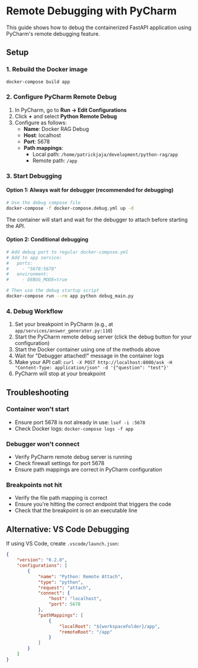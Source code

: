 # Remote Debugging with PyCharm

This guide shows how to debug the containerized FastAPI application using PyCharm's remote debugging feature.

## Setup

### 1. Rebuild the Docker image
```bash
docker-compose build app
```

### 2. Configure PyCharm Remote Debug

1. In PyCharm, go to **Run → Edit Configurations**
2. Click **+** and select **Python Remote Debug**
3. Configure as follows:
   - **Name**: Docker RAG Debug
   - **Host**: localhost
   - **Port**: 5678
   - **Path mappings**: 
     - Local path: `/home/patrickjaja/development/python-rag/app`
     - Remote path: `/app`

### 3. Start Debugging

#### Option 1: Always wait for debugger (recommended for debugging)
```bash
# Use the debug compose file
docker-compose -f docker-compose.debug.yml up -d
```
The container will start and wait for the debugger to attach before starting the API.

#### Option 2: Conditional debugging
```bash
# Add debug port to regular docker-compose.yml
# Add to app service:
#   ports:
#     - "5678:5678"
#   environment:
#     - DEBUG_MODE=true

# Then use the debug startup script
docker-compose run --rm app python debug_main.py
```

### 4. Debug Workflow

1. Set your breakpoint in PyCharm (e.g., at `app/services/answer_generator.py:110`)
2. Start the PyCharm remote debug server (click the debug button for your configuration)
3. Start the Docker container using one of the methods above
4. Wait for "Debugger attached!" message in the container logs
5. Make your API call: `curl -X POST http://localhost:8000/ask -H "Content-Type: application/json" -d '{"question": "test"}'`
6. PyCharm will stop at your breakpoint

## Troubleshooting

### Container won't start
- Ensure port 5678 is not already in use: `lsof -i :5678`
- Check Docker logs: `docker-compose logs -f app`

### Debugger won't connect
- Verify PyCharm remote debug server is running
- Check firewall settings for port 5678
- Ensure path mappings are correct in PyCharm configuration

### Breakpoints not hit
- Verify the file path mapping is correct
- Ensure you're hitting the correct endpoint that triggers the code
- Check that the breakpoint is on an executable line

## Alternative: VS Code Debugging

If using VS Code, create `.vscode/launch.json`:
```json
{
    "version": "0.2.0",
    "configurations": [
        {
            "name": "Python: Remote Attach",
            "type": "python",
            "request": "attach",
            "connect": {
                "host": "localhost",
                "port": 5678
            },
            "pathMappings": [
                {
                    "localRoot": "${workspaceFolder}/app",
                    "remoteRoot": "/app"
                }
            ]
        }
    ]
}
```